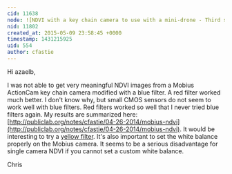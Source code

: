 ```yaml
---
cid: 11638
node: ![NDVI with a key chain camera to use with a mini-drone - Third steps Part A](../notes/azaelb/05-09-2015/ndvi-with-a-key-chain-camera-to-use-with-a-mini-drone-third-steps-part-a)
nid: 11802
created_at: 2015-05-09 23:58:45 +0000
timestamp: 1431215925
uid: 554
author: cfastie
---
```


Hi azaelb,

I was not able to get very meaningful NDVI images from a Mobius ActionCam key chain camera modified with a blue filter. A red filter worked much better. I don't know why, but small CMOS sensors do not seem to work well with blue filters. Red filters worked so well that I never tried blue filters again. My results are summarized here: [http://publiclab.org/notes/cfastie/04-26-2014/mobius-ndvi](http://publiclab.org/notes/cfastie/04-26-2014/mobius-ndvi).  It would be interesting to try a [yellow filter](http://publiclab.org/notes/cfastie/01-16-2015/orange-is-the-new-red). It's also important to set the white balance properly on the Mobius camera. It seems to be a serious disadvantage for single camera NDVI if you cannot set a custom white balance.

Chris

